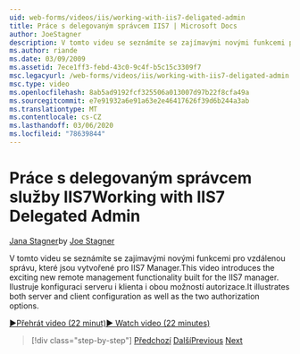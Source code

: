```yaml
---
uid: web-forms/videos/iis/working-with-iis7-deligated-admin
title: Práce s delegovaným správcem IIS7 | Microsoft Docs
author: JoeStagner
description: V tomto videu se seznámíte se zajímavými novými funkcemi pro vzdálenou správu, které jsou vytvořené pro IIS7 Manager. Ilustruje konfiguraci serveru i klienta jako WEL...
ms.author: riande
ms.date: 03/09/2009
ms.assetid: 7ece1ff3-febd-43c0-9c4f-b5c15c3309f7
msc.legacyurl: /web-forms/videos/iis/working-with-iis7-deligated-admin
msc.type: video
ms.openlocfilehash: 8ab5ad9192fcf325506a013007d97b22f8cfa49a
ms.sourcegitcommit: e7e91932a6e91a63e2e46417626f39d6b244a3ab
ms.translationtype: MT
ms.contentlocale: cs-CZ
ms.lasthandoff: 03/06/2020
ms.locfileid: "78639844"
---
```

# <a name="working-with-iis7-delegated-admin"></a><span data-ttu-id="d380c-104">Práce s delegovaným správcem služby IIS7</span><span class="sxs-lookup"><span data-stu-id="d380c-104">Working with IIS7 Delegated Admin</span></span>

<span data-ttu-id="d380c-105">[Jana Stagner](https://github.com/JoeStagner)</span><span class="sxs-lookup"><span data-stu-id="d380c-105">by [Joe Stagner](https://github.com/JoeStagner)</span></span>

<span data-ttu-id="d380c-106">V tomto videu se seznámíte se zajímavými novými funkcemi pro vzdálenou správu, které jsou vytvořené pro IIS7 Manager.</span><span class="sxs-lookup"><span data-stu-id="d380c-106">This video introduces the exciting new remote management functionality built for the IIS7 manager.</span></span> <span data-ttu-id="d380c-107">Ilustruje konfiguraci serveru i klienta i obou možností autorizace.</span><span class="sxs-lookup"><span data-stu-id="d380c-107">It illustrates both server and client configuration as well as the two authorization options.</span></span>

[<span data-ttu-id="d380c-108">&#9654;Přehrát video (22 minut)</span><span class="sxs-lookup"><span data-stu-id="d380c-108">&#9654; Watch video (22 minutes)</span></span>](https://channel9.msdn.com/Blogs/ASP-NET-Site-Videos/working-with-iis7-deligated-admin)

> [!div class="step-by-step"]
> <span data-ttu-id="d380c-109">[Předchozí](developing-and-deploying-in-a-shared-hosting.md)
> [Další](feature-specific-delegated-management.md)</span><span class="sxs-lookup"><span data-stu-id="d380c-109">[Previous](developing-and-deploying-in-a-shared-hosting.md)
[Next](feature-specific-delegated-management.md)</span></span>
